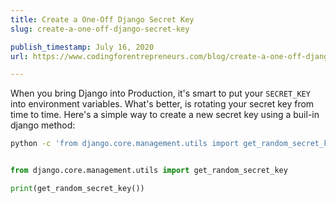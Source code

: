 ```yaml
---
title: Create a One-Off Django Secret Key
slug: create-a-one-off-django-secret-key

publish_timestamp: July 16, 2020
url: https://www.codingforentrepreneurs.com/blog/create-a-one-off-django-secret-key/

---
```


When you bring Django into Production, it's smart to put your `SECRET_KEY` into environment variables. What's better, is rotating your secret key from time to time. Here's a simple way to create a new secret key using a buil-in django method:


```bash
python -c 'from django.core.management.utils import get_random_secret_key; print(get_random_secret_key())'
```


```python

from django.core.management.utils import get_random_secret_key

print(get_random_secret_key())
```